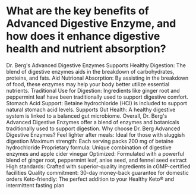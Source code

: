 # What are the key benefits of Advanced Digestive Enzyme, and how does it enhance digestive health and nutrient absorption?

Dr. Berg's Advanced Digestive Enzymes Supports Healthy Digestion: The blend of digestive enzymes aids in the breakdown of carbohydrates, proteins, and fats. Aid Nutrional Absorption: By assisting in the breakdown of food, these enzymes may help your body better utilize essential nutrients. Traditional Use for Digestion: Ingredients like ginger root and peppermint leaf have been traditionally used to support digestive comfort. Stomach Acid Support: Betaine hydrochloride (HCl) is included to support natural stomach acid levels. Supports Gut Health: A healthy digestive system is linked to a balanced gut microbiome. Overall, Dr. Berg's Advanced Digestive Enzymes offer a blend of enzymes and botanicals traditionally used to support digestion. Why choose Dr. Berg Advanced Digestive Enzymes? Feel lighter after meals: Ideal for those with sluggish digestion Maximum strength: Each serving packs 200 mg of betaine hydrochloride Proprietary formula: Unique combination of digestive enzymes and apple cider vinegar Optimized: Formulated with a powerful blend of ginger root, peppermint leaf, anise seed, and fennel seed extract High standards: Crafted with superior-quality ingredients in cGMP-certified facilities Quality commitment: 30-day money-back guarantee for domestic orders Keto-friendly: The perfect addition to your Healthy Keto® and intermittent fasting plan